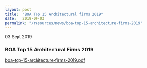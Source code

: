 ```yaml
---
layout: post
title:  "BOA Top 15 Architectural firms 2019"
date:   2019-09-03
permalink: "/resources/news/boa-top-15-architecture-firms-2019"
---
```

03 Sept 2019

### **BOA Top 15 Architectural Firms 2019**


[boa-top-15-architecture-firms-2019.pdf](https://github.com/isomerpages/isomerpages-boa/files/3568575/boa-top-15-architecture-firms-2019.pdf)


 
 
 
